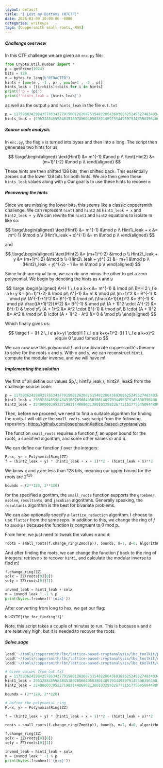 ```yaml
---
layout: default
title: "I Lost my Bottoms (H7CTF)"
date: 2025-03-09 10:00:00 -0000
categories: writeups
tags: [Coppersmith small roots, RSA]
---
```



##### Challenge overview

In this CTF challenge we are given an `enc.py` file:

```python
from Crypto.Util.number import *
p = getPrime(1024)
bits = 128
m = bytes_to_long(b"REDACTED")
hints = [pow(m , -1 , p) , pow(m+1 , -2 , p)]
hints_leak = [(i>>bits)<<bits for i in hints]
print(f'p = {p}')
print(f'hints_leak = {hints_leak}')
```

as well as the output `p` and `hints_leak` in the file `out.txt`

```python
p = 117593624298425786343779158012820875154822864368382625245527483403432934003483945150470206407456758951269631159296406949363530801144116051024607996020606008637719420473508584102759537549869268380832507998189573147118724711583890139172725884196595640384171883519174624232176171861648257367040001679671930516257
hints_leak = [29532884859848451807856040503801489793449597914559835640013346371615282769039782729995651472190910037139963402884437232479340276830952204736162501040446353868183083550897609990419665664218203589490798227152745073916743432546774880541751765375202866498878181362239845800024263833214003957243156923484070739968, 2240800030522719831440690213801032993267721517756450944809696773586000818511688287641493847808933201477652660185925436211555966348047610258375098042072112054000315861147846986256701531141306392153787106580833282665986451952386428424060514960239609554280495803294023792016130151761105191792899173791341477888]
```


##### Source code analysis

In `enc.py`, the flag `m` is turned into bytes and then into a long. The script then generates two hints for us:

$$
\large\begin{aligned}
\text{Hint1} &=  m^{-1} &\mod p \\
\text{Hint2} &= (m+1)^{-2} &\mod p \\
\end{aligned}
$$

These hints are then shifted 128 bits, then shifted back. This essentially zeroes out the lower 128 bits for both hints.
We are then given these ``hints_leak`` values along with `p`
Our goal is to use these hints to recover `m`


##### Recovering the hints

Since we are missing the lower bits, this seems like a classic coppersmith challenge. We can represent `hint1` and `hint2` as `hint1_leak + x` and `hint2_leak + y` We can rewrite the `hint1` and `hint2` equations to isolate m like so:

$$
\large\begin{aligned}
\text{Hint1} &=  m^{-1} &\mod p \\
Hint1\_leak + x &=  m^{-1} &\mod p \\
(Hint1\_leak + x)^{-1} &=  m &\mod p \\
\end{aligned}
$$

and

$$
\large\begin{aligned}
\text{Hint2} &= (m+1)^{-2} &\mod p \\
Hint2\_leak + y &= (m+1)^{-2} &\mod p \\
(Hint2\_leak + y)^{-2} &= m+1 &\mod p \\
(Hint2\_leak + y)^{-2} - 1 &= m &\mod p \\
\end{aligned}
$$

Since both are equal to m, we can do one minus the other to get a zero polynomial. We begin by denoting the hints as `A` and `B`

$$
\large
\begin{aligned}
 A=H 1 \_l e a k+x &= m^{-1} & \mod p\\
 B=H 2 \_l e a k+y &= (m+1)^{-2} & \mod p\\
 A^{-1} &= m & \mod p\\
 (m+1)^2 &= B^{-1} & \mod p\\
 (A^{-1}+1)^2 &= B^{-1} & \mod p\\
 (\frac{A+1}{A})^2 &= B^{-1} & \mod p\\
 \frac{(A+1)^2}{A^2} &= B^{-1} & \mod p\\
 (A + 1)^2 \cdot A^{-2} &= B^{-1} & \mod p\\
 (A + 1)^2 &= A^2 \cdot B^{-1} & \mod p\\
 B \cdot (A + 1)^2 &= A^2 & \mod p\\
 B \cdot (A + 1)^2 - A^2 &= 0 & \mod p\\
\end{aligned}
$$

Which finally gives us:

$$
\large f = (H 2 \_l e a k+y) \cdot(H 1 \_l e a k+x+1)^2-(H 1 \_l e a k+x)^2 \equiv 0 \quad \bmod p 
$$

We can now use this polynomial $f$ and use bivariate coppersmith's theorem to solve for the roots x and y. With x and y, we can reconstruct `hint1`, compute the modular inverse, and we will have m!


##### Implementing the solution

We first of all define our values $p,\; hint1\\_leak,\; hint2\\_leak$ from the challenge source code:

```python
p = 117593624298425786343779158012820875154822864368382625245527483403432934003483945150470206407456758951269631159296406949363530801144116051024607996020606008637719420473508584102759537549869268380832507998189573147118724711583890139172725884196595640384171883519174624232176171861648257367040001679671930516257
hint1_leak = 29532884859848451807856040503801489793449597914559835640013346371615282769039782729995651472190910037139963402884437232479340276830952204736162501040446353868183083550897609990419665664218203589490798227152745073916743432546774880541751765375202866498878181362239845800024263833214003957243156923484070739968
hint2_leak = 2240800030522719831440690213801032993267721517756450944809696773586000818511688287641493847808933201477652660185925436211555966348047610258375098042072112054000315861147846986256701531141306392153787106580833282665986451952386428424060514960239609554280495803294023792016130151761105191792899173791341477888
```

Then, before we proceed, we need to find a suitable algorithm for finding the roots. I will utilize the ``small_roots.sage`` script from the following repository: https://github.com/josephsurin/lattice-based-cryptanalysis

The function `small_roots` requires a function $f$, an upper bound for the roots, a specified algorithm, and some other values $m$ and $d$.

We can define our function $f$ over the integers:

```python
P.<x, y> = PolynomialRing(ZZ)
f = (hint2_leak + y) * (hint1_leak + x + 1)**2 - (hint1_leak + x)**2
```

We know `x` and `y` are less than 128 bits, meaning our upper bound for the roots are $2^{128}$

```python
bounds = (2**128, 2**128)
```

for the specified algorithm, the ``small_roots`` function supports the ``groebner``, ``msolve``, ``resultants``, and ``jacobian`` algorithms. Generally speaking, the `resultants` algorithm is the best for bivariate problems.

We can also optionally specify a `lattice_reduction` algorithm. I choose to use `flatter` from the same repo. In addition to this, we change the ring of $f$ to `Zmod(p)` because the function is congruent to 0 mod p.

From here, we just need to tweak the values `m` and `d`:

```python
roots = small_roots(f.change_ring(Zmod(p)), bounds, m=7, d=6, algorithm="resultants", lattice_reduction=flatter, verbose=True)
```

And after finding the roots, we can change the function $f$ back to the ring of integers, retrieve `x` to recover `hint1`, and calculate the modular inverse to find m!

```python
f.change_ring(ZZ)
solx = ZZ(roots[0][0])
soly = ZZ(roots[0][1])

invmod_leak = hint1_leak + solx
m = invmod_leak ^ -1 % p
print(bytes.fromhex(f'{m:x}'))
```

After converting from long to hex, we get our flag:

```
b'H7CTF{thx_for_finding!!}'
```

Note, this script takes a couple of minutes to run. This is because `m` and `d` are relatively high, but it is needed to recover the roots.


##### Solve.sage

```python
load('~/tools/coppersmith/lbc/lattice-based-cryptanalysis/lbc_toolkit/problems/small_roots.sage')
load('~/tools/coppersmith/lbc/lattice-based-cryptanalysis/lbc_toolkit/common/flatter.sage')
load('~/tools/coppersmith/lbc/lattice-based-cryptanalysis/lbc_toolkit/common/systems_solvers.sage')

# Given values from out.txt
p = 117593624298425786343779158012820875154822864368382625245527483403432934003483945150470206407456758951269631159296406949363530801144116051024607996020606008637719420473508584102759537549869268380832507998189573147118724711583890139172725884196595640384171883519174624232176171861648257367040001679671930516257
hint1_leak = 29532884859848451807856040503801489793449597914559835640013346371615282769039782729995651472190910037139963402884437232479340276830952204736162501040446353868183083550897609990419665664218203589490798227152745073916743432546774880541751765375202866498878181362239845800024263833214003957243156923484070739968
hint2_leak = 2240800030522719831440690213801032993267721517756450944809696773586000818511688287641493847808933201477652660185925436211555966348047610258375098042072112054000315861147846986256701531141306392153787106580833282665986451952386428424060514960239609554280495803294023792016130151761105191792899173791341477888

bounds = (2**128, 2**128)

# Define the polynomial ring
P.<x, y> = PolynomialRing(ZZ)

f = (hint2_leak + y) * (hint1_leak + x + 1)**2 - (hint1_leak + x)**2

roots = small_roots(f.change_ring(Zmod(p)), bounds, m=7, d=6, algorithm="resultants", lattice_reduction=flatter, verbose=True)

f.change_ring(ZZ)
solx = ZZ(roots[0][0])
soly = ZZ(roots[0][1])

invmod_leak = hint1_leak + solx
m = invmod_leak ^ -1 % p
print(bytes.fromhex(f'{m:x}'))
```
